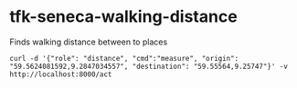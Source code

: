 # tfk-seneca-walking-distance
Finds walking distance between to places

```curl -d '{"role": "distance", "cmd":"measure", "origin": "59.5624081592,9.2847034557", "destination": "59.55564,9.25747"}' -v http://localhost:8000/act```
